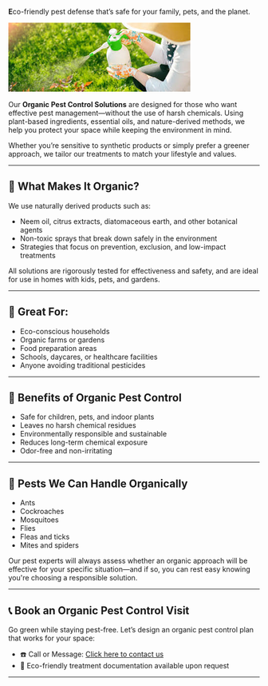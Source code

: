 **E**co-friendly pest defense that’s safe for your family, pets, and the planet.

![Organic Pest Control Banner](/images/services/tpc_srvc_20.jpg)

Our **Organic Pest Control Solutions** are designed for those who want effective pest management—without the use of harsh chemicals. Using plant-based ingredients, essential oils, and nature-derived methods, we help you protect your space while keeping the environment in mind.

Whether you’re sensitive to synthetic products or simply prefer a greener approach, we tailor our treatments to match your lifestyle and values.

---

## 🌿 What Makes It Organic?

We use naturally derived products such as:

- Neem oil, citrus extracts, diatomaceous earth, and other botanical agents  
- Non-toxic sprays that break down safely in the environment  
- Strategies that focus on prevention, exclusion, and low-impact treatments  

All solutions are rigorously tested for effectiveness and safety, and are ideal for use in homes with kids, pets, and gardens.

---

## 🌱 Great For:

- Eco-conscious households  
- Organic farms or gardens  
- Food preparation areas  
- Schools, daycares, or healthcare facilities  
- Anyone avoiding traditional pesticides  

---

## 💚 Benefits of Organic Pest Control

- Safe for children, pets, and indoor plants  
- Leaves no harsh chemical residues  
- Environmentally responsible and sustainable  
- Reduces long-term chemical exposure  
- Odor-free and non-irritating  

---

## 🚫 Pests We Can Handle Organically

- Ants  
- Cockroaches  
- Mosquitoes  
- Flies  
- Fleas and ticks  
- Mites and spiders  

Our pest experts will always assess whether an organic approach will be effective for your specific situation—and if so, you can rest easy knowing you're choosing a responsible solution.

---

## 📞 Book an Organic Pest Control Visit

Go green while staying pest-free. Let’s design an organic pest control plan that works for your space:

- ☎️ Call or Message: [Click here to contact us](/#contact)  
- 🧾 Eco-friendly treatment documentation available upon request  

---
